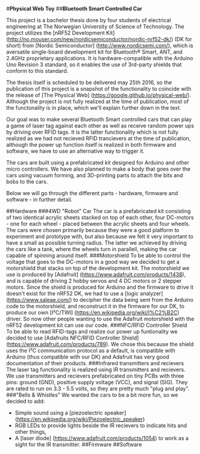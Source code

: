 #**Physical Web Toy**
##**Bluetooth Smart Controlled Car**

This project is a bachelor thesis done by four students of electrical engineering at The Norwegian University of Science of Technology.
The project utilizes the [nRF52 Development Kit] (http://no.mouser.com/new/nordicsemiconductor/nordic-nrf52-dk/) (DK for short) from [Nordic Semiconductor] (http://www.nordicsemi.com/), which is aversatile single-board development kit for Bluetooth® Smart, ANT, and 2.4GHz proprietary applications. It is hardware-compatible with the Arduino Uno Revision 3 standard, so it  enables the use of 3rd-party shields that conform to this standard.

The thesis itself is scheduled to be delivered may 25th 2016, so the publication of this project is a snapshot of the functionality to coincide with the release of [The Physical Web] (https://google.github.io/physical-web/). Although the project is not fully realized at the time of publication, most of the functonality is in place, which we'll explain further down in the text.

Our goal was to make several Bluetooth Smart controlled cars that can play a game of laser tag against each other as well as receive random power ups by driving over RFID tags. It is the latter functionality which is not fully realized as we had not recieved RFID trancievers at the time of publication, although the power up function itself is realized in both firmware and software, we have to use an alternative way to trigger it.

The cars are built using a prefabricated kit designed for Arduino and other micro controllers. We have also planned to make a body that goes over the cars using vacuum forming, and 3D-printing parts to attach the bits and bobs to the cars.

Below we will go through the different parts - hardware, firmware and software - in further detail.

##Hardware
###4WD "Robot" Car
The car is a prefabricated kit consisting of two identical acrylic sheets stacked on top of each other, four DC-motors - one for each wheel - placed between the acrylic sheets and four wheels. The cars were chosen primarily because they were a good platform to experiment and prototype with, but also because we felt it very important to have a small as possible turning radius. The latter we achieved by driving the cars like a tank, where the wheels turn in parallell, making the car capable of spinning around itself.
###Motorshield
To be able to control the voltage that goes to the DC-motors in a good way we decided to get a motorshield that stacks on top of the development kit. The motorshield we use is produced by [Adafruit] (https://www.adafruit.com/products/1438), and is capable of driving 2 hobby servos and 4 DC motors or 2 stepper motors. Since the shield is produced for Arduino and the firmware to drive it doesn't exist for the nRF52 DK, we had to use a [logic analyzer] (https://www.saleae.com/) to decipher the data being sent from the Arduino code to the motorshield, and reconstruct it in the firmware for our DK, to produce our own [I²C/TWI] (https://en.wikipedia.org/wiki/I%C2%B2C) driver. So now other people wanting to use the Adafruit motorshield with the nRF52 development kit can use our code.
###NFC/RFID Controller Shield
To be able to read RFID-tags and realize our power up funtionality we decided to use [Adafruits NFC/RFID Controller Shield] (https://www.adafruit.com/products/789). We chose this because the shield uses the I²C communication protocol as a default, is compatible with Arduino (thus compatible with our DK) and Adafruit has very good documentation of their products.
###Infrared transmitters and recievers
The laser tag functionality is realized using IR transmitters and recievers. We use transmitters and recievers prefabricated on tiny PCBs with three pins: ground (GND), positive supply voltage (VCC), and signal (SIG). They are rated to run on 3.3 - 5.5 volts, so they are pretty much "plug and play".
###"Bells & Whistles"
We wanted the cars to be a bit more fun, so we decided to add:
- Simple sound using a [piezoelectric speaker] (https://en.wikipedia.org/wiki/Piezoelectric_speaker) 
- RGB LEDs to provide lights beside the IR recievers to indicate hits and other things, 
- A [laser diode] (https://www.adafruit.com/products/1054) to work as a sight for the IR transmitter.
##Firmware
##Software




